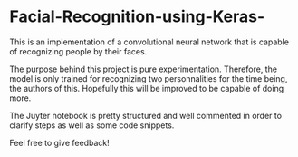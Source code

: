 # Facial-Recognition-using-Keras- 

This is an implementation of a convolutional neural network that is capable of recognizing people by their faces.

The purpose behind this project is pure experimentation. Therefore, the model is only trained for recognizing two personnalities for the time being, the authors of this. Hopefully this will be improved to be capable of doing more. 

The Juyter notebook is pretty structured and well commented in order to clarify steps as well as some code snippets. 

Feel free to give feedback!
